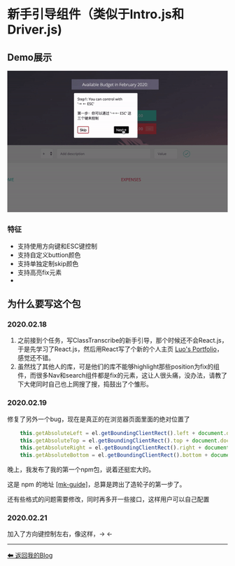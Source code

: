 # 新手引导组件（类似于Intro.js和Driver.js)


## Demo展示
![Alt text](1-mk-guide-intro.gif)

### 特征
- 支持使用方向键和ESC键控制
- 支持自定义buttion颜色
- 支持单独定制skip颜色
- 支持高亮fix元素
- 

## 为什么要写这个包


### 2020.02.18
1. 之前接到个任务，写ClassTranscribe的新手引导，那个时候还不会React.js，于是先学习了React.js，然后用React写了个新的个人主页 [Luo's Portfolio](https://law-chain-hot.github.io/portfolio)，感觉还不错。
2. 虽然找了其他人的库，可是他们的库不能够highlight那些position为fix的组件，而很多Nav和search组件都是fix的元素，这让人很头痛，没办法，请教了下大佬同时自己也上网搜了搜，捣鼓出了个雏形。


### 2020.02.19
修复了另外一个bug，现在是真正的在浏览器页面里面的绝对位置了
```js
    this.getAbsoluteLeft = el.getBoundingClientRect().left + document.documentElement.scrollLeft;
    this.getAbsoluteTop = el.getBoundingClientRect().top + document.documentElement.scrollTop;
    this.getAbsoluteRight = el.getBoundingClientRect().right + document.documentElement.scrollRight;
    this.getAbsoluteBottom = el.getBoundingClientRect().bottom + document.documentElement.scrollBottom;
```

晚上，我发布了我的第一个npm包，说着还挺宏大的。

这是 npm 的地址 [[mk-guide]](https://www.npmjs.com/package/mk-guide)，总算是跨出了造轮子的第一步了。

还有些格式的问题需要修改，同时再多开一些接口，这样用户可以自己配置


### 2020.02.21
加入了方向键控制左右，像这样，→ ←


---

[ ⬅ 返回我的Blog](https://github.com/law-chain-hot/Blog)  